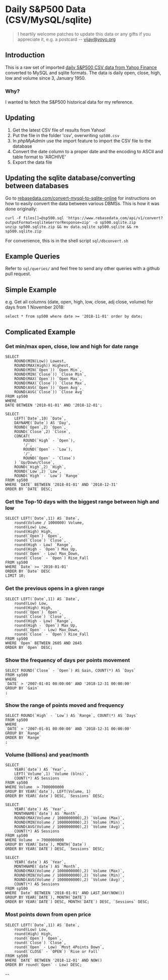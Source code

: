 # Daily S&P500 Data (CSV/MySQL/sqlite)

> I heartily welcome patches to update this data or any gifts if you appreciate it, e.g. a postcard  -- vijay@yoyo.org

## Introduction

This is a raw set of imported [daily S&P500 CSV data from Yahoo Finance](https://finance.yahoo.com/quote/%5EGSPC/history?guccounter=1) converted to MySQL and sqlite formats.  The data is daily open, close, high, low and volume since 3, January 1950.

### Why?

I wanted to fetch the S&P500 historical data for my reference.

## Updating

1. Get the latest CSV file of results from Yahoo!
2. Put the file in the folder 'csv', overwriting `sp500.csv`
3. In *phpMyAdmin* use the import feature to import the CSV file to the database
4. Convert the date column to a proper date and the encoding to ASCII and table format to 'ARCHIVE'
5. Export the data file

## Updating the sqlite database/converting between databases

Go to [rebasedata.com/convert-mysql-to-sqlite-online](https://www.rebasedata.com/convert-mysql-to-sqlite-online) for instructions on how to easily convert the data between various DBMSs.  This is how it was done originally:

```
curl -F files[]=@sp500.sql 'https://www.rebasedata.com/api/v1/convert?outputFormat=sqlite&errorResponse=zip' -o sp500.sqlite.zip
unzip sp500.sqlite.zip && mv data.sqlite sp500.sqlite && rm sp500.sqlite.zip
```
For convenience, this is in the shell script `sql/dbconvert.sh`

## Example Queries

Refer to `sql/queries/` and feel free to send any other queries with a github pull request.

## Simple Example

e.g. Get all columns (date, open, high, low, close, adj close, volume) for days from 1 November 2018:

```
select * from sp500 where date >= '2018-11-01' order by date;
```

## Complicated Example

### Get min/max open, close, low and high for date range

```
SELECT
	ROUND(MIN(Low)) Lowest,
	ROUND(MAX(High)) Highest,
	ROUND(MIN(`Open`)) `Open Min`,
	ROUND(MIN(`Close`)) `Close Min`,
	ROUND(MAX(`Open`)) `Open Max`,
	ROUND(MAX(`Close`)) `Close Max`,
	ROUND(AVG(`Open`)) `Open Avg`,
	ROUND(AVG(`Close`)) `Close Avg`
FROM sp500
WHERE
DATE BETWEEN '2018-01-01' AND '2018-12-01';

SELECT
	LEFT(`Date`,10) `Date`,
	DAYNAME(`Date`) AS 'Day',
	ROUND(`Open`,2) `Open`,
	ROUND(`Close`,2) `Close`,
	CONCAT(
		ROUND(`High` - `Open`),
		'/',
		ROUND(`Open` - `Low`),
		'/',
		ROUND(`Open` - `Close`)
	) `Up/Down/Close`,
	ROUND(`High`,2) `High`,
	ROUND(`Low`,2) `Low`,
	ROUND(`High` - `Low`) `Range`
FROM sp500
WHERE `DATE` BETWEEN '2018-01-01' AND '2018-12-31'
ORDER BY `DATE` DESC;
```

### Get the Top-10 days with the biggest range between high and low

```
SELECT LEFT(`Date`,11) AS `Date`,
	round(Volume / 1000000) Volume,
	round(Low) Low,
	round(High) High,
	round(`Open`) `Open`,
	round(`Close`) `Close`,
	round(High - Low) `Range`,
	round(High - `Open`) Max_Up,
	round(`Open` - Low) Max_Down,
	round(`Close` - `Open`) Rise_Fall
FROM sp500
WHERE `Date` >= '2010-01-01'
ORDER BY `Date` DESC
LIMIT 10;
```

### Get the previous opens in a given range

```
SELECT LEFT(`Date`,11) AS `Date`,
	round(Low) Low,
	round(High) High,
	round(`Open`) `Open`,
	round(`Close`) `Close`,
	round(High - Low) `Range`,
	round(High - `Open`) Max_Up,
	round(`Open` - Low) Max_Down,
	round(`Close` - `Open`) Rise_Fall
FROM sp500
WHERE `Open` BETWEEN 2605 AND 2645
ORDER BY `Open` DESC;
```

### Show the frequency of days per points movement

```
SELECT ROUND(`Close` - `Open`) AS Gain, COUNT(*) AS `Days`
FROM sp500
WHERE
`DATE` > '2007-01-01 00:00:00' AND '2018-12-31 00:00:00'
GROUP BY `Gain`
;
```

### Show the range of points moved and frequency

```
SELECT ROUND(`High` - `Low`) AS `Range`, COUNT(*) AS `Days`
FROM sp500
WHERE
`DATE` > '2007-01-01 00:00:00' AND '2018-12-31 00:00:00'
GROUP BY `Range`
ORDER BY `Range`
;
```

### Volume (billions) and year/month

```
SELECT
	YEAR(`date`) AS `Year`,
	LEFT(`Volume`,1) `Volume (blns)`,
	COUNT(*) AS Sessions
FROM sp500
WHERE Volume  > 7000000000
GROUP BY YEAR(`date`), LEFT(Volume, 1)
ORDER BY YEAR(`date`) DESC, `Sessions` DESC;

SELECT
	YEAR(`date`) AS `Year`,
	MONTHNAME(`date`) AS `Month`,
	ROUND(MAX(Volume / 1000000000),2) `Volume (Max)`,
	ROUND(MIN(Volume / 1000000000),2) `Volume (Min)`,
	ROUND(AVG(Volume / 1000000000),2) `Volume (Avg)`,
	COUNT(*) AS Sessions
FROM sp500
WHERE Volume  > 7000000000
GROUP BY YEAR(`Date`), MONTH(`Date`)
ORDER BY YEAR(`DATE`) DESC, `Sessions` DESC;

SELECT
	YEAR(`date`) AS `Year`,
	MONTHNAME(`date`) AS `Month`,
	ROUND(MAX(Volume / 1000000000),2) `Volume (Max)`,
	ROUND(MIN(Volume / 1000000000),2) `Volume (Min)`,
	ROUND(AVG(Volume / 1000000000),2) `Volume (Avg)`,
	COUNT(*) AS Sessions
FROM sp500
WHERE `Date` BETWEEN '2018-01-01' AND LAST_DAY(NOW())
GROUP BY YEAR(`DATE`), MONTH(`DATE`)
ORDER BY YEAR(`DATE`) DESC, MONTH(`DATE`) DESC, `Sessions` DESC;
```

### Most points down from open price

```
SELECT LEFT(`Date`,11) AS `Date`,
	round(Low) Low,
	round(High) High,
	round(`Open`) `Open`,
	round(`Close`) `Close`,
	round(`Open` - Low) `Most 4Points Down`,
	round(`CLOSE` - `OPEN`) `Rise or Fall`
FROM sp500
WHERE `DATE` BETWEEN '2018-12-01' AND NOW()
ORDER BY round(`Open` - Low) DESC;
```

--
